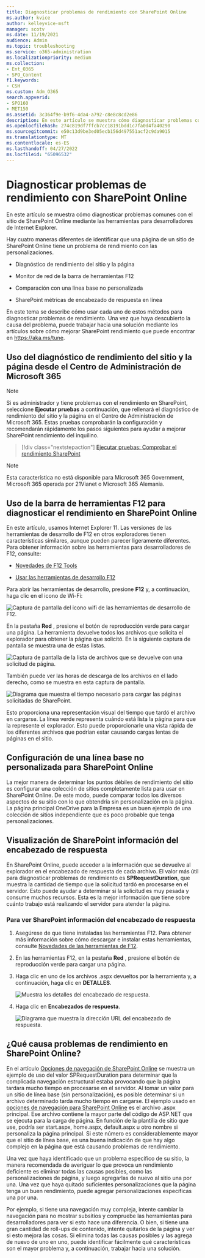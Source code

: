 ```yaml
---
title: Diagnosticar problemas de rendimiento con SharePoint Online
ms.author: kvice
author: kelleyvice-msft
manager: scotv
ms.date: 11/19/2021
audience: Admin
ms.topic: troubleshooting
ms.service: o365-administration
ms.localizationpriority: medium
ms.collection:
- Ent_O365
- SPO_Content
f1.keywords:
- CSH
ms.custom: Adm_O365
search.appverid:
- SPO160
- MET150
ms.assetid: 3c364f9e-b9f6-4da4-a792-c8e8c8cd2e86
description: En este artículo se muestra cómo diagnosticar problemas comunes con el sitio de SharePoint Online mediante las herramientas para desarrolladores de Internet Explorer.
ms.openlocfilehash: 274c819df7ffcb7cc18191bdd1c7fa0d4fa40290
ms.sourcegitcommit: e50c13d9be3ed05ecb156d497551acf2c9da9015
ms.translationtype: MT
ms.contentlocale: es-ES
ms.lasthandoff: 04/27/2022
ms.locfileid: "65096532"
---
```

# <a name="diagnosing-performance-issues-with-sharepoint-online"></a>Diagnosticar problemas de rendimiento con SharePoint Online

En este artículo se muestra cómo diagnosticar problemas comunes con el sitio de SharePoint Online mediante las herramientas para desarrolladores de Internet Explorer.
  
Hay cuatro maneras diferentes de identificar que una página de un sitio de SharePoint Online tiene un problema de rendimiento con las personalizaciones.

- Diagnóstico de rendimiento del sitio y la página
  
- Monitor de red de la barra de herramientas F12

- Comparación con una línea base no personalizada

- SharePoint métricas de encabezado de respuesta en línea

En este tema se describe cómo usar cada uno de estos métodos para diagnosticar problemas de rendimiento. Una vez que haya descubierto la causa del problema, puede trabajar hacia una solución mediante los artículos sobre cómo mejorar SharePoint rendimiento que puede encontrar en https://aka.ms/tune.  

## <a name="use-the-site-and-page-performance-diagnostic-from-the-microsoft-365-admin-center"></a>Uso del diagnóstico de rendimiento del sitio y la página desde el Centro de Administración de Microsoft 365

> [!NOTE]
> Si es administrador y tiene problemas con el rendimiento en SharePoint, seleccione **Ejecutar pruebas** a continuación, que rellenará el diagnóstico de rendimiento del sitio y la página en el Centro de Administración de Microsoft 365. Estas pruebas comprobarán la configuración y recomendarán rápidamente los pasos siguientes para ayudar a mejorar SharePoint rendimiento del inquilino.
>> [!div class="nextstepaction"]
>> [Ejecutar pruebas: Comprobar el rendimiento SharePoint](https://aka.ms/PillarSiteandPagePerf)

> [!NOTE] 
> Esta característica no está disponible para Microsoft 365 Government, Microsoft 365 operada por 21Vianet o Microsoft 365 Alemania.
  
## <a name="using-the-f12-tool-bar-to-diagnose-performance-in-sharepoint-online"></a>Uso de la barra de herramientas F12 para diagnosticar el rendimiento en SharePoint Online
<a name="F12ToolInfo"> </a>

En este artículo, usamos Internet Explorer 11. Las versiones de las herramientas de desarrollo de F12 en otros exploradores tienen características similares, aunque pueden parecer ligeramente diferentes. Para obtener información sobre las herramientas para desarrolladores de F12, consulte:
  
- [Novedades de F12 Tools](/previous-versions/windows/internet-explorer/ie-developer/dev-guides/bg182632(v=vs.85))

- [Usar las herramientas de desarrollo F12](/previous-versions/windows/internet-explorer/ie-developer/samples/bg182326(v=vs.85))

Para abrir las herramientas de desarrollo, presione **F12** y, a continuación, haga clic en el icono de Wi-Fi:
  
![Captura de pantalla del icono wifi de las herramientas de desarrollo de F12.](../media/27acacbb-5688-459a-aa2f-5c8c5f17b76e.png)
  
En la pestaña **Red** , presione el botón de reproducción verde para cargar una página. La herramienta devuelve todos los archivos que solicita el explorador para obtener la página que solicitó. En la siguiente captura de pantalla se muestra una de estas listas.
  
![Captura de pantalla de la lista de archivos que se devuelve con una solicitud de página.](../media/247a9422-76da-4b0c-bed3-ce77b05e4560.png)
  
También puede ver las horas de descarga de los archivos en el lado derecho, como se muestra en esta captura de pantalla.
  
![Diagrama que muestra el tiempo necesario para cargar las páginas solicitadas de SharePoint.](../media/d71ad1fa-9018-4fae-82eb-c1838e7db0ff.png)
  
Esto proporciona una representación visual del tiempo que tardó el archivo en cargarse. La línea verde representa cuándo está lista la página para que la represente el explorador. Esto puede proporcionarle una vista rápida de los diferentes archivos que podrían estar causando cargas lentas de páginas en el sitio.
  
## <a name="setting-up-a-non-customized-baseline-for-sharepoint-online"></a>Configuración de una línea base no personalizada para SharePoint Online
<a name="F12ToolInfo"> </a>

La mejor manera de determinar los puntos débiles de rendimiento del sitio es configurar una colección de sitios completamente lista para usar en SharePoint Online. De este modo, puede comparar todos los diversos aspectos de su sitio con lo que obtendría sin personalización en la página. La página principal OneDrive para la Empresa es un buen ejemplo de una colección de sitios independiente que es poco probable que tenga personalizaciones.
  
## <a name="viewing-sharepoint-response-header-information"></a>Visualización de SharePoint información del encabezado de respuesta
<a name="F12ToolInfo"> </a>

En SharePoint Online, puede acceder a la información que se devuelve al explorador en el encabezado de respuesta de cada archivo. El valor más útil para diagnosticar problemas de rendimiento es **SPRequestDuration**, que muestra la cantidad de tiempo que la solicitud tardó en procesarse en el servidor. Esto puede ayudar a determinar si la solicitud es muy pesada y consume muchos recursos. Esta es la mejor información que tiene sobre cuánto trabajo está realizando el servidor para atender la página.

### <a name="to-view-sharepoint-response-header-information"></a>Para ver SharePoint información del encabezado de respuesta
  
1. Asegúrese de que tiene instaladas las herramientas F12. Para obtener más información sobre cómo descargar e instalar estas herramientas, consulte [Novedades de las herramientas de F12](/previous-versions/windows/internet-explorer/ie-developer/dev-guides/bg182632(v=vs.85)).

2. En las herramientas F12, en la pestaña **Red** , presione el botón de reproducción verde para cargar una página.

3. Haga clic en uno de los archivos .aspx devueltos por la herramienta y, a continuación, haga clic en **DETALLES**.

    ![Muestra los detalles del encabezado de respuesta.](../media/1f8a044a-caf8-4613-be2b-7e064141ac8a.png)
  
4. Haga clic en **Encabezados de respuesta**.

    ![Diagrama que muestra la dirección URL del encabezado de respuesta.](../media/efc7076e-447e-447e-882a-ae3aa721e2c3.png)
  
## <a name="whats-causing-performance-issues-in-sharepoint-online"></a>¿Qué causa problemas de rendimiento en SharePoint Online?
<a name="F12ToolInfo"> </a>

En el artículo [Opciones de navegación de SharePoint Online](navigation-options-for-sharepoint-online.md) se muestra un ejemplo de uso del valor SPRequestDuration para determinar que la complicada navegación estructural estaba provocando que la página tardara mucho tiempo en procesarse en el servidor. Al tomar un valor para un sitio de línea base (sin personalización), es posible determinar si un archivo determinado tarda mucho tiempo en cargarse. El ejemplo usado en [opciones de navegación para SharePoint Online](navigation-options-for-sharepoint-online.md) es el archivo .aspx principal. Ese archivo contiene la mayor parte del código de ASP.NET que se ejecuta para la carga de página. En función de la plantilla de sitio que use, podría ser start.aspx, home.aspx, default.aspx u otro nombre si personaliza la página principal. Si este número es considerablemente mayor que el sitio de línea base, es una buena indicación de que hay algo complejo en la página que está causando problemas de rendimiento.
  
Una vez que haya identificado que un problema específico de su sitio, la manera recomendada de averiguar lo que provoca un rendimiento deficiente es eliminar todas las causas posibles, como las personalizaciones de página, y luego agregarlas de nuevo al sitio una por una. Una vez que haya quitado suficientes personalizaciones que la página tenga un buen rendimiento, puede agregar personalizaciones específicas una por una.
  
Por ejemplo, si tiene una navegación muy compleja, intente cambiar la navegación para no mostrar subsitios y compruebe las herramientas para desarrolladores para ver si esto hace una diferencia. O bien, si tiene una gran cantidad de roll-ups de contenido, intente quitarlos de la página y ver si esto mejora las cosas. Si elimina todas las causas posibles y las agrega de nuevo de uno en uno, puede identificar fácilmente qué características son el mayor problema y, a continuación, trabajar hacia una solución.

